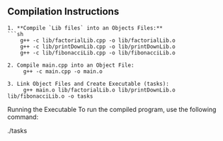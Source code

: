## Compilation Instructions
    1. **Compile `Lib files` into an Objects Files:**
    ```sh
        g++ -c lib/factorialLib.cpp -o lib/factorialLib.o    
        g++ -c lib/printDownLib.cpp -o lib/printDownLib.o
        g++ -c lib/fibonacciLib.cpp -o lib/fibonacciLib.o

    2. Compile main.cpp into an Object File:
         g++ -c main.cpp -o main.o
  
    3. Link Object Files and Create Executable (tasks):
         g++ main.o lib/factorialLib.o lib/printDownLib.o lib/fibonacciLib.o -o tasks


Running the Executable
To run the compiled program, use the following command:

./tasks
